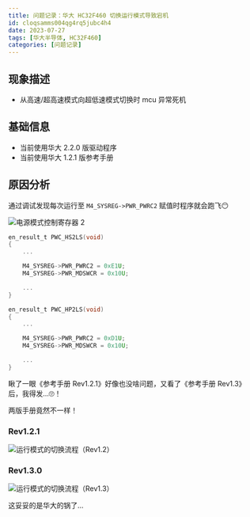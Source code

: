 ```yaml
---
title: 问题记录：华大 HC32F460 切换运行模式导致宕机
id: cloqsamms004qg4rq5jubc4h4
date: 2023-07-27
tags: [华大半导体, HC32F460]
categories: [问题记录]
---
```


## 现象描述

- 从高速/超高速模式向超低速模式切换时 mcu 异常死机

## 基础信息

- 当前使用华大 2.2.0 版驱动程序
- 当前使用华大 1.2.1 版参考手册

## 原因分析

通过调试发现每次运行至 `M4_SYSREG->PWR_PWRC2` 赋值时程序就会跑飞😶

![电源模式控制寄存器 2](HC32F460-RM-Rev1.2-Register.png)

```c hc32f460_pwc.c
en_result_t PWC_HS2LS(void)
{
    ...

    M4_SYSREG->PWR_PWRC2 = 0xE1U;
    M4_SYSREG->PWR_MDSWCR = 0x10U;

    ...
}

en_result_t PWC_HP2LS(void)
{
    ...

    M4_SYSREG->PWR_PWRC2 = 0xD1U;
    M4_SYSREG->PWR_MDSWCR = 0x10U;

    ...
}
```

瞅了一眼《参考手册 Rev1.2.1》好像也没啥问题，又看了《参考手册 Rev1.3》后，我得发...🙄！

两版手册竟然不一样！

<!-- more -->

### Rev1.2.1

![运行模式的切换流程（Rev1.2）](HC32F460-RM-Rev1.2.png)

### Rev1.3.0

![运行模式的切换流程（Rev1.3）](HC32F460-RM-Rev1.3.png)

这妥妥的是华大的锅了...
